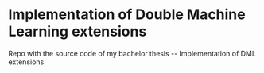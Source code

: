 # Implementation of Double Machine Learning extensions

Repo with the source code of my bachelor thesis -- Implementation of DML extensions
